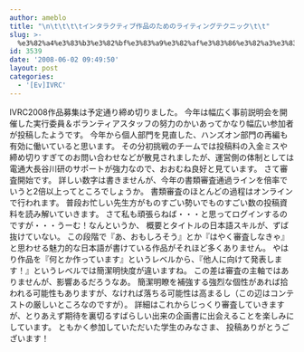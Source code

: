 ```yaml
---
author: ameblo
title: "\n\t\t\t\tインタラクティブ作品のためのライティングテクニック\t\t"
slug: >-
  %e3%82%a4%e3%83%b3%e3%82%bf%e3%83%a9%e3%82%af%e3%83%86%e3%82%a3%e3%83%96%e4%bd%9c%e5%93%81%e3%81%ae%e3%81%9f%e3%82%81%e3%81%ae%e3%83%a9%e3%82%a4%e3%83%86%e3%82%a3%e3%83%b3%e3%82%b0%e3%83%86%e3%82%af
id: 3539
date: '2008-06-02 09:49:50'
layout: post
categories:
  - '[Ev]IVRC'
---
```


IVRC2008作品募集は予定通り締め切りました。 今年は幅広く事前説明会を開催した実行委員＆ボランティアスタッフの努力のかいあってかなり幅広い参加者が投稿したようです。 今年から個人部門を見直した、ハンズオン部門の再編も有効に働いていると思います。 その分初挑戦のチームでは投稿料の入金ミスや締め切りすぎてのお問い合わせなどが散見されましたが、運営側の体制としては電通大長谷川研のサポートが強力なので、おおむね良好と見ています。 さて審査開始です。 詳しい数字は書きませんが、今年の書類審査通過ラインを倍率でいうと2倍以上ってところでしょうか。 書類審査のほとんどの過程はオンラインで行われます。 普段お忙しい先生方がものすごい勢いでものすごい数の投稿資料を読み解いていきます。 さて私も頑張らねば・・・と思ってログインするのですが・・・うーむ！なんというか、 概要とタイトルの日本語スキルが、ずば抜けていない。 この段階で『あ、おもしろそう』とか『はやく審査しなきゃ』と思わせる魅力的な日本語が書けている作品がそれほど多くありません。 やはり作品を『何とか作っています』というレベルから、『他人に向けて発表します！』というレベルでは簡潔明快度が違いますね。 この差は審査の主軸ではありませんが、影響あるだろうなあ。 簡潔明瞭を補強する強烈な個性があれば拾われる可能性もありますが、なければ落ちる可能性は高まるし（この辺はコンテストの厳しいところなのですが）。 詳細はこれからじっくり審査していきますが、とりあえず期待を裏切るすばらしい出来の企画書に出会えることを楽しみにしています。 ともかく参加していただいた学生のみなさま、 投稿ありがとうございます！